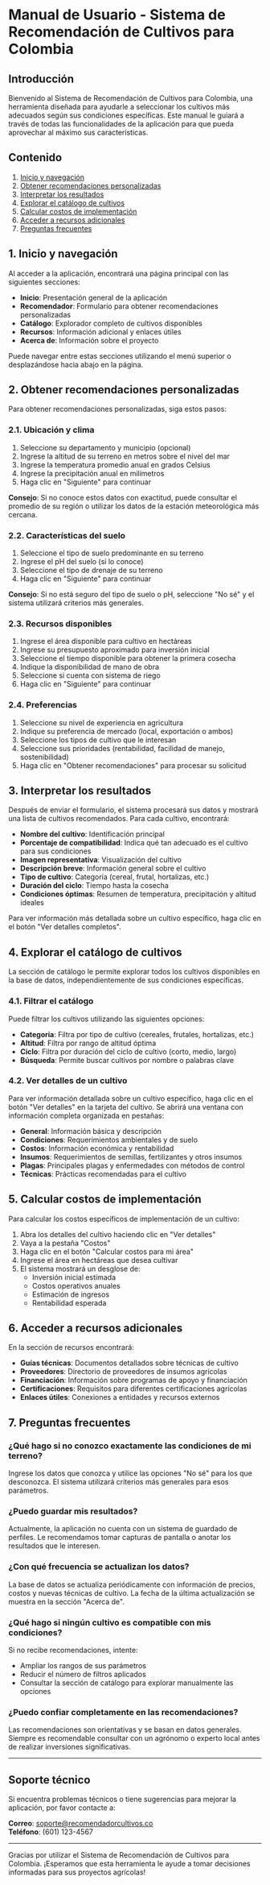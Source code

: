 # Manual de Usuario - Sistema de Recomendación de Cultivos para Colombia

## Introducción

Bienvenido al Sistema de Recomendación de Cultivos para Colombia, una herramienta diseñada para ayudarle a seleccionar los cultivos más adecuados según sus condiciones específicas. Este manual le guiará a través de todas las funcionalidades de la aplicación para que pueda aprovechar al máximo sus características.

## Contenido

1. [Inicio y navegación](#1-inicio-y-navegación)
2. [Obtener recomendaciones personalizadas](#2-obtener-recomendaciones-personalizadas)
3. [Interpretar los resultados](#3-interpretar-los-resultados)
4. [Explorar el catálogo de cultivos](#4-explorar-el-catálogo-de-cultivos)
5. [Calcular costos de implementación](#5-calcular-costos-de-implementación)
6. [Acceder a recursos adicionales](#6-acceder-a-recursos-adicionales)
7. [Preguntas frecuentes](#7-preguntas-frecuentes)

## 1. Inicio y navegación

Al acceder a la aplicación, encontrará una página principal con las siguientes secciones:

- **Inicio**: Presentación general de la aplicación
- **Recomendador**: Formulario para obtener recomendaciones personalizadas
- **Catálogo**: Explorador completo de cultivos disponibles
- **Recursos**: Información adicional y enlaces útiles
- **Acerca de**: Información sobre el proyecto

Puede navegar entre estas secciones utilizando el menú superior o desplazándose hacia abajo en la página.

## 2. Obtener recomendaciones personalizadas

Para obtener recomendaciones personalizadas, siga estos pasos:

### 2.1. Ubicación y clima

1. Seleccione su departamento y municipio (opcional)
2. Ingrese la altitud de su terreno en metros sobre el nivel del mar
3. Ingrese la temperatura promedio anual en grados Celsius
4. Ingrese la precipitación anual en milímetros
5. Haga clic en "Siguiente" para continuar

**Consejo**: Si no conoce estos datos con exactitud, puede consultar el promedio de su región o utilizar los datos de la estación meteorológica más cercana.

### 2.2. Características del suelo

1. Seleccione el tipo de suelo predominante en su terreno
2. Ingrese el pH del suelo (si lo conoce)
3. Seleccione el tipo de drenaje de su terreno
4. Haga clic en "Siguiente" para continuar

**Consejo**: Si no está seguro del tipo de suelo o pH, seleccione "No sé" y el sistema utilizará criterios más generales.

### 2.3. Recursos disponibles

1. Ingrese el área disponible para cultivo en hectáreas
2. Ingrese su presupuesto aproximado para inversión inicial
3. Seleccione el tiempo disponible para obtener la primera cosecha
4. Indique la disponibilidad de mano de obra
5. Seleccione si cuenta con sistema de riego
6. Haga clic en "Siguiente" para continuar

### 2.4. Preferencias

1. Seleccione su nivel de experiencia en agricultura
2. Indique su preferencia de mercado (local, exportación o ambos)
3. Seleccione los tipos de cultivo que le interesan
4. Seleccione sus prioridades (rentabilidad, facilidad de manejo, sostenibilidad)
5. Haga clic en "Obtener recomendaciones" para procesar su solicitud

## 3. Interpretar los resultados

Después de enviar el formulario, el sistema procesará sus datos y mostrará una lista de cultivos recomendados. Para cada cultivo, encontrará:

- **Nombre del cultivo**: Identificación principal
- **Porcentaje de compatibilidad**: Indica qué tan adecuado es el cultivo para sus condiciones
- **Imagen representativa**: Visualización del cultivo
- **Descripción breve**: Información general sobre el cultivo
- **Tipo de cultivo**: Categoría (cereal, frutal, hortalizas, etc.)
- **Duración del ciclo**: Tiempo hasta la cosecha
- **Condiciones óptimas**: Resumen de temperatura, precipitación y altitud ideales

Para ver información más detallada sobre un cultivo específico, haga clic en el botón "Ver detalles completos".

## 4. Explorar el catálogo de cultivos

La sección de catálogo le permite explorar todos los cultivos disponibles en la base de datos, independientemente de sus condiciones específicas.

### 4.1. Filtrar el catálogo

Puede filtrar los cultivos utilizando las siguientes opciones:

- **Categoría**: Filtra por tipo de cultivo (cereales, frutales, hortalizas, etc.)
- **Altitud**: Filtra por rango de altitud óptima
- **Ciclo**: Filtra por duración del ciclo de cultivo (corto, medio, largo)
- **Búsqueda**: Permite buscar cultivos por nombre o palabras clave

### 4.2. Ver detalles de un cultivo

Para ver información detallada sobre un cultivo específico, haga clic en el botón "Ver detalles" en la tarjeta del cultivo. Se abrirá una ventana con información completa organizada en pestañas:

- **General**: Información básica y descripción
- **Condiciones**: Requerimientos ambientales y de suelo
- **Costos**: Información económica y rentabilidad
- **Insumos**: Requerimientos de semillas, fertilizantes y otros insumos
- **Plagas**: Principales plagas y enfermedades con métodos de control
- **Técnicas**: Prácticas recomendadas para el cultivo

## 5. Calcular costos de implementación

Para calcular los costos específicos de implementación de un cultivo:

1. Abra los detalles del cultivo haciendo clic en "Ver detalles"
2. Vaya a la pestaña "Costos"
3. Haga clic en el botón "Calcular costos para mi área"
4. Ingrese el área en hectáreas que desea cultivar
5. El sistema mostrará un desglose de:
   - Inversión inicial estimada
   - Costos operativos anuales
   - Estimación de ingresos
   - Rentabilidad esperada

## 6. Acceder a recursos adicionales

En la sección de recursos encontrará:

- **Guías técnicas**: Documentos detallados sobre técnicas de cultivo
- **Proveedores**: Directorio de proveedores de insumos agrícolas
- **Financiación**: Información sobre programas de apoyo y financiación
- **Certificaciones**: Requisitos para diferentes certificaciones agrícolas
- **Enlaces útiles**: Conexiones a entidades y recursos externos

## 7. Preguntas frecuentes

### ¿Qué hago si no conozco exactamente las condiciones de mi terreno?

Ingrese los datos que conozca y utilice las opciones "No sé" para los que desconozca. El sistema utilizará criterios más generales para esos parámetros.

### ¿Puedo guardar mis resultados?

Actualmente, la aplicación no cuenta con un sistema de guardado de perfiles. Le recomendamos tomar capturas de pantalla o anotar los resultados que le interesen.

### ¿Con qué frecuencia se actualizan los datos?

La base de datos se actualiza periódicamente con información de precios, costos y nuevas técnicas de cultivo. La fecha de la última actualización se muestra en la sección "Acerca de".

### ¿Qué hago si ningún cultivo es compatible con mis condiciones?

Si no recibe recomendaciones, intente:
- Ampliar los rangos de sus parámetros
- Reducir el número de filtros aplicados
- Consultar la sección de catálogo para explorar manualmente las opciones

### ¿Puedo confiar completamente en las recomendaciones?

Las recomendaciones son orientativas y se basan en datos generales. Siempre es recomendable consultar con un agrónomo o experto local antes de realizar inversiones significativas.

---

## Soporte técnico

Si encuentra problemas técnicos o tiene sugerencias para mejorar la aplicación, por favor contacte a:

**Correo**: soporte@recomendadorcultivos.co  
**Teléfono**: (601) 123-4567

---

Gracias por utilizar el Sistema de Recomendación de Cultivos para Colombia. ¡Esperamos que esta herramienta le ayude a tomar decisiones informadas para sus proyectos agrícolas!

